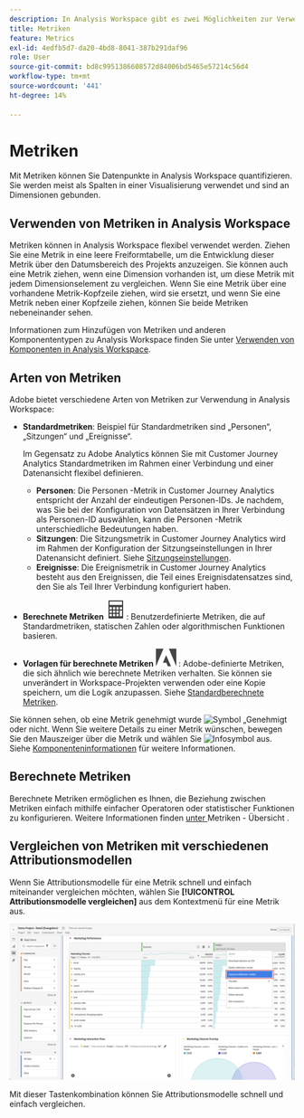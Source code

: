 ```yaml
---
description: In Analysis Workspace gibt es zwei Möglichkeiten zur Verwendung von Metriken.
title: Metriken
feature: Metrics
exl-id: 4edfb5d7-da20-4bd8-8041-387b291daf96
role: User
source-git-commit: bd8c9951386608572d84006bd5465e57214c56d4
workflow-type: tm+mt
source-wordcount: '441'
ht-degree: 14%

---
```


# Metriken

Mit Metriken können Sie Datenpunkte in Analysis Workspace quantifizieren. Sie werden meist als Spalten in einer Visualisierung verwendet und sind an Dimensionen gebunden.

## Verwenden von Metriken in Analysis Workspace

Metriken können in Analysis Workspace flexibel verwendet werden. Ziehen Sie eine Metrik in eine leere Freiformtabelle, um die Entwicklung dieser Metrik über den Datumsbereich des Projekts anzuzeigen. Sie können auch eine Metrik ziehen, wenn eine Dimension vorhanden ist, um diese Metrik mit jedem Dimensionselement zu vergleichen. Wenn Sie eine Metrik über eine vorhandene Metrik-Kopfzeile ziehen, wird sie ersetzt, und wenn Sie eine Metrik neben einer Kopfzeile ziehen, können Sie beide Metriken nebeneinander sehen.

Informationen zum Hinzufügen von Metriken und anderen Komponententypen zu Analysis Workspace finden Sie unter [Verwenden von Komponenten in Analysis Workspace](/help/components/use-components-in-workspace.md).


## Arten von Metriken

Adobe bietet verschiedene Arten von Metriken zur Verwendung in Analysis Workspace:


* **Standardmetriken**: Beispiel für Standardmetriken sind „Personen“, „Sitzungen“ und „Ereignisse“.

  Im Gegensatz zu Adobe Analytics können Sie mit Customer Journey Analytics Standardmetriken im Rahmen einer Verbindung und einer Datenansicht flexibel definieren.

   * **Personen**: Die Personen -Metrik in Customer Journey Analytics entspricht der Anzahl der eindeutigen Personen-IDs. Je nachdem, was Sie bei der Konfiguration von Datensätzen in Ihrer Verbindung als Personen-ID auswählen, kann die Personen -Metrik unterschiedliche Bedeutungen haben.
   * **Sitzungen**: Die Sitzungsmetrik in Customer Journey Analytics wird im Rahmen der Konfiguration der Sitzungseinstellungen in Ihrer Datenansicht definiert. Siehe [Sitzungseinstellungen](/help/data-views/session-settings.md).
   * **Ereignisse**: Die Ereignismetrik in Customer Journey Analytics besteht aus den Ereignissen, die Teil eines Ereignisdatensatzes sind, den Sie als Teil Ihrer Verbindung konfiguriert haben.

* **Berechnete Metriken** ![Rechner](/help/assets/icons/Calculator.svg): Benutzerdefinierte Metriken, die auf Standardmetriken, statischen Zahlen oder algorithmischen Funktionen basieren.

* **Vorlagen für berechnete Metriken** ![AdobeLogoSmall](/help/assets/icons/AdobeLogoSmall.svg) : Adobe-definierte Metriken, die sich ähnlich wie berechnete Metriken verhalten. Sie können sie unverändert in Workspace-Projekten verwenden oder eine Kopie speichern, um die Logik anzupassen. Siehe [Standardberechnete Metriken](calc-metrics/cm-workflow/../default-calcmetrics.md).

Sie können sehen, ob eine Metrik genehmigt wurde ![Symbol „Genehmigt](https://spectrum.adobe.com/static/icons/ui_18/CheckmarkSize100.svg) oder nicht. Wenn Sie weitere Details zu einer Metrik wünschen, bewegen Sie den Mauszeiger über die Metrik und wählen Sie ![Infosymbol](https://spectrum.adobe.com/static/icons/workflow_18/Smock_InfoOutline_18_N.svg) aus. Siehe [Komponenteninformationen](use-components-in-workspace.md#component-info) für weitere Informationen.



## Berechnete Metriken 

Berechnete Metriken ermöglichen es Ihnen, die Beziehung zwischen Metriken einfach mithilfe einfacher Operatoren oder statistischer Funktionen zu konfigurieren. Weitere Informationen finden [ unter ](/help/components/calc-metrics/calc-metr-overview.md) Metriken - Übersicht .

<!--

There are several ways to create calculated metrics. See [Create calculated metrics]()

### Create calculated metrics for all projects

You can use the calculated metric builder to create calculated metrics. When created in this way, calculated metrics are available in the component list and can then be used in projects throughout your organization. 

For information about how to access the calculated metrics builder, see [Build metrics](/help/components/calc-metrics/cm-workflow/cm-build-metrics.md).

### Create calculated metrics for a single project

You can create quick calculated metrics that are available only for the project where they were created.

To create a calculated metric for a single project:

1. In Analysis Workspace, open the project where you want to create the calculated metric.

1. In a freeform table, select **[!UICONTROL Create metric from selection]** from the context menu in a column header.

   ![Workspace panel highlighting Create from selection](assets/create-metric-from-selection.png)

1. To create a calculated metric for this project only, choose from the following options:

   * [!UICONTROL **Divide**]
   
   * [!UICONTROL **Subtract**]

   * [!UICONTROL **Add**]

   * [!UICONTROL **Multiply**]

   Or, to open the calculated metric builder and create the calculated metric for all projects, select [!UICONTROL **Open in Calculated Metric Builder**], then continue with [Build metrics](/help/components/calc-metrics/cm-workflow/cm-build-metrics.md).


<!-- This video really shows an AA example using hits, etc.  Not suitable for CJA... >
+++ See the following video on how to create an implementation-less calculated metric from within Analysis Workspace.

[Calculated Metrics: Implementation-less metrics](https://experienceleague.adobe.com/docs/analytics-learn/tutorials/components/calculated-metrics/calculated-metrics-implementationless-metrics.html) (3:42)


>[!VIDEO](https://video.tv.adobe.com/v/25407/?quality=12&learn=on)

+++

-->

## Vergleichen von Metriken mit verschiedenen Attributionsmodellen

Wenn Sie Attributionsmodelle für eine Metrik schnell und einfach miteinander vergleichen möchten, wählen Sie **[!UICONTROL Attributionsmodelle vergleichen]** aus dem Kontextmenü für eine Metrik aus.

![Workspace-Bedienfeld mit hervorgehobenen Attributionsmodellen vergleichen](assets/compare-attribution.png)

Mit dieser Tastenkombination können Sie Attributionsmodelle schnell und einfach vergleichen.
